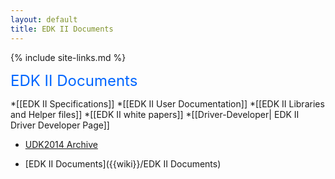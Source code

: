 ```yaml
---
layout: default
title: EDK II Documents
---
```

{% include site-links.md %}

<MTMarkdownOptions output='html4'>
<font color="#0066FF" size="5">
EDK II Documents
</font>
</MTMarkdownOptions>

*[[EDK II Specifications]]
*[[EDK II User Documentation]]
*[[EDK II Libraries and Helper files]]
*[[EDK II white papers]]
*[[Driver-Developer| EDK II Driver Developer Page]]



* <a href="{{baseurl}}/udk2014/Archive/">UDK2014 Archive</a>  

* [EDK II Documents]({{wiki}}/EDK II Documents)
